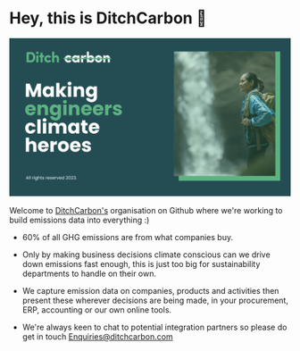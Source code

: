 <h1>Hey, this is DitchCarbon 👋</h1>

![image](./ditchcarbon_github.png)

Welcome to [DitchCarbon's](https://ditchcarbon.com)  organisation on Github where we're working to build emissions data into everything :) 
- 60% of all GHG emissions are from what companies buy. 

- Only by making business decisions climate conscious can we drive down emissions fast enough, this is just too big for sustainability departments to handle on their own.

- We capture emission data on companies, products and activities then present these wherever decisions are being made, in your procurement, ERP, accounting or our own online tools. 

- We're always keen to chat to potential integration partners so please do get in touch Enquiries@ditchcarbon.com
